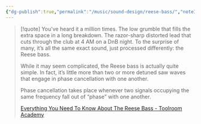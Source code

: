 ```yaml
---
{"dg-publish":true,"permalink":"/music/sound-design/reese-bass/","noteIcon":""}
---
```


> [!quote]
> You’ve heard it a million times. The low grumble that fills the extra space in a long breakdown. The razor-sharp distorted lead that cuts through the club at 4 AM on a DnB night. To the surprise of many, it’s all the same exact sound, just processed differently: the Reese bass. 
> 
> While it may seem complicated, the Reese bass is actually quite simple. In fact, it’s little more than two or more detuned saw waves that engage in phase cancellation with one another.
> 
> Phase cancellation takes place whenever two signals occupying the same frequency fall out of “phase” with one another.
> 
> [Everything You Need To Know About The Reese Bass - Toolroom Academy](https://toolroomacademy.com/features/everything-you-need-to-know-about-the-reese-bass)
